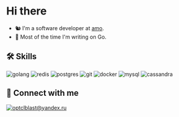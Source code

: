 # Hi there

- 🐿 I'm a software developer at [amo](https://amo.tm/).
- 🤖 Most of the time I'm writing on Go.

## 🛠 Skills

![golang](https://img.shields.io/badge/go-%2300ADD8.svg?&style=for-the-badge&logo=go&logoColor=white) ![redis](https://img.shields.io/badge/redis%20-%23CC0000.svg?&style=for-the-badge&logo=redis&logoColor=white) ![postgres](https://img.shields.io/badge/postgres-%23316192.svg?&style=for-the-badge&logo=postgresql&logoColor=white) ![git](https://img.shields.io/badge/git%20-%23F05033.svg?&style=for-the-badge&logo=git&logoColor=white) ![docker](https://img.shields.io/badge/docker-%232496ED.svg?&style=for-the-badge&logo=docker&logoColor=white) ![mysql](https://img.shields.io/badge/mysql%20-384d8a.svg?&style=for-the-badge&logo=mysql&logoColor=white) ![cassandra](https://img.shields.io/badge/cassandra%20-4a88ba.svg?&style=for-the-badge&logo=cassandra&logoColor=white)

## 🤝 Connect with me

[![optclblast@yandex.ru](https://img.shields.io/badge/-optclblast%40yandex.ru-yellow?style=for-the-badge)](mailto:optclblast@yandex.ru)
